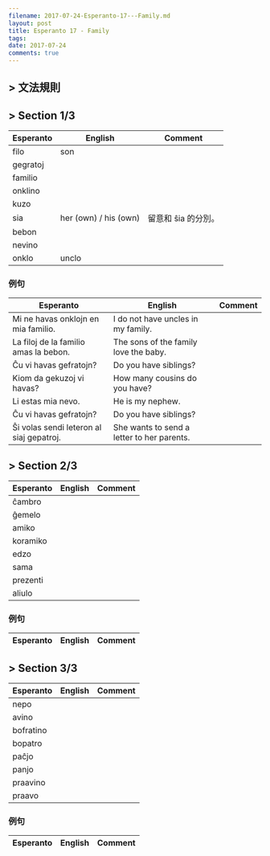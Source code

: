 ```yaml
---
filename: 2017-07-24-Esperanto-17---Family.md
layout: post
title: Esperanto 17 - Family
tags: 
date: 2017-07-24
comments: true
---
```


## > 文法規則

## > Section 1/3

|Esperanto|English|Comment|
|---|---|---|
|filo|son||
|gegratoj|||
|familio|||
|onklino|||
|kuzo|||
|sia|her (own) / his (own)|留意和 ŝia 的分別。|
|bebon|||
|nevino|||
|onklo|unclo||

### 例句

|Esperanto|English|Comment|
|---|---|---|
|Mi ne havas onklojn en mia familio.|I do not have uncles in my family.||
|La filoj de la familio amas la bebon.|The sons of the family love the baby.||
|Ĉu vi havas gefratojn?|Do you have siblings?||
|Kiom da gekuzoj vi havas?|How many cousins do you have?||
|Li estas mia nevo.|He is my nephew.||
|Ĉu vi havas gefratojn?|Do you have siblings?||
|Ŝi volas sendi leteron al siaj gepatroj.|She wants to send a letter to her parents.||

## > Section 2/3

|Esperanto|English|Comment|
|---|---|---|
|ĉambro|||
|ĝemelo|||
|amiko|||
|koramiko|||
|edzo|||
|sama|||
|prezenti|||
|aliulo|||

### 例句

|Esperanto|English|Comment|
|---|---|---|

## > Section 3/3

|Esperanto|English|Comment|
|---|---|---|
|nepo|||
|avino|||
|bofratino|||
|bopatro|||
|paĉjo|||
|panjo|||
|praavino|||
|praavo|||

### 例句

|Esperanto|English|Comment|
|---|---|---|
